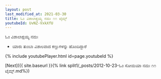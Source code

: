```yaml
---
layout: post
last_modified_at: 2021-03-30
title: ಓಂ ವಿಶಾಲಾಕ್ಷಯ್ಯ ನಮಃ ೧೧ ಟೈಮ್ಸ್
youtubeId: UvNZ-VxkXfU
---
```

 
 
 ಓಂ ವಿಶಾಲಾಕ್ಷಯ್ಯ ನಮಃ  
 
 -  ಯಾರು ತುಂಬಾ ವಿಶಾಲವಾದ ಕಣ್ಣುಗಳನ್ನು ಹೊಂದಿದ್ದಾರೆ 
 
  
 
  
 
 
 
 
 
 


{% include youtubePlayer.html id=page.youtubeId %}
 
[Next]({{ site.baseurl }}{% link  split1/_posts/2012-10-23-ಓಂ ಸೋಮಯಾ ನಮಃ ೧೧ ಟೈಮ್ಸ್.md%})
 
